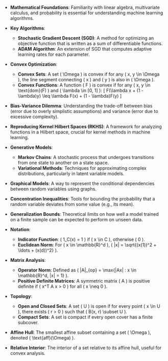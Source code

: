 - **Mathematical Foundations**: Familiarity with linear algebra, multivariate calculus, and probability is essential for understanding machine learning algorithms.
  
- **Key Algorithms**: 
  - **Stochastic Gradient Descent (SGD)**: A method for optimizing an objective function that is written as a sum of differentiable functions.
  - **ADAM Algorithm**: An extension of SGD that computes adaptive learning rates for each parameter.

- **Convex Optimization**: 
  - **Convex Sets**: A set \( \Omega \) is convex if for any \( x, y \in \Omega \), the line segment connecting \( x \) and \( y \) is also in \( \Omega \).
  - **Convex Functions**: A function \( F \) is convex if for any \( x, y \in \text{dom}(F) \) and \( \lambda \in [0, 1] \):
    \[
    F(\lambda x + (1 - \lambda)y) \leq \lambda F(x) + (1 - \lambda)F(y)
    \]

- **Bias-Variance Dilemma**: Understanding the trade-off between bias (error due to overly simplistic assumptions) and variance (error due to excessive complexity).

- **Reproducing Kernel Hilbert Spaces (RKHS)**: A framework for analyzing functions in a Hilbert space, crucial for kernel methods in machine learning.

- **Generative Models**: 
  - **Markov Chains**: A stochastic process that undergoes transitions from one state to another on a state space.
  - **Variational Methods**: Techniques for approximating complex distributions, particularly in latent variable models.

- **Graphical Models**: A way to represent the conditional dependencies between random variables using graphs.

- **Concentration Inequalities**: Tools for bounding the probability that a random variable deviates from some value (e.g., its mean).

- **Generalization Bounds**: Theoretical limits on how well a model trained on a finite sample can be expected to perform on unseen data.

- **Notation**: 
  - **Indicator Function**: \( 1_C(x) = 1 \) if \( x \in C \), otherwise \( 0 \).
  - **Euclidean Norm**: For \( x \in \mathbb{R}^d \), \( |x| = \sqrt{(x(1))^2 + \ldots + (x(d))^2} \).

- **Matrix Analysis**: 
  - **Operator Norm**: Defined as \( |A|_{op} = \max\{|Ax| : x \in \mathbb{R}^d, |x| = 1\} \).
  - **Positive Definite Matrices**: A symmetric matrix \( A \) is positive definite if \( x^T A x > 0 \) for all \( x \neq 0 \).

- **Topology**: 
  - **Open and Closed Sets**: A set \( U \) is open if for every point \( x \in U \), there exists \( r > 0 \) such that \( B(x, r) \subset U \).
  - **Compact Sets**: A set is compact if every open cover has a finite subcover.

- **Affine Hull**: The smallest affine subset containing a set \( \Omega \), denoted \( \text{aff}(\Omega) \).

- **Relative Interior**: The interior of a set relative to its affine hull, useful for convex analysis.